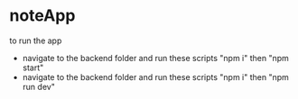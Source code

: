 # noteApp
to run the app
- navigate to the backend folder and run these scripts "npm i" then "npm start"
- navigate to the backend folder and run these scripts "npm i" then "npm run dev"
